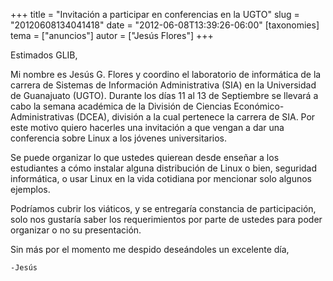 +++
title = "Invitación a participar en conferencias en la UGTO"
slug = "20120608134041418"
date = "2012-06-08T13:39:26-06:00"
[taxonomies]
tema = ["anuncios"]
autor = ["Jesús Flores"]
+++

Estimados GLIB,

Mi nombre es Jesús G. Flores y coordino el laboratorio de informática de
la carrera de Sistemas de Información Administrativa (SIA) en la
Universidad de Guanajuato (UGTO). Durante los días 11 al 13 de
Septiembre se llevará a cabo la semana académica de la División de
Ciencias Económico-Administrativas (DCEA), división a la cual pertenece
la carrera de SIA. Por este motivo quiero hacerles una invitación a que
vengan a dar una conferencia sobre Linux a los jóvenes universitarios.

Se puede organizar lo que ustedes quierean desde enseñar a los
estudiantes a cómo instalar alguna distribución de Linux o bien,
seguridad informática, o usar Linux en la vida cotidiana por mencionar
solo algunos ejemplos.

Podríamos cubrir los viáticos, y se entregaría constancia de
participación, solo nos gustaría saber los requerimientos por parte de
ustedes para poder organizar o no su presentación.

Sin más por el momento me despido deseándoles un excelente día,

    -Jesús

